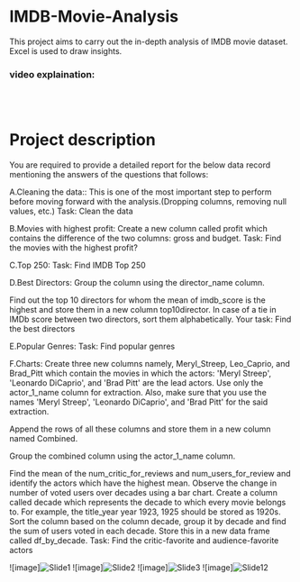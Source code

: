 # IMDB-Movie-Analysis
This project aims to carry out the in-depth analysis of IMDB movie dataset. Excel is used to draw insights.

### video explaination: 
<br><br>


# Project description

You are required to provide a detailed report for the below data record mentioning the answers of the questions that follows:

A.Cleaning the data:: This is one of the most important step to perform before moving forward with the analysis.(Dropping columns, removing null values, etc.) Task: Clean the data

B.Movies with highest profit: Create a new column called profit which contains the difference of the two columns: gross and budget. Task: Find the movies with the highest profit?

C.Top 250: Task: Find IMDB Top 250

D.Best Directors: Group the column using the director_name column.

Find out the top 10 directors for whom the mean of imdb_score is the highest and store them in a new column top10director. In case of a tie in IMDb score between two directors, sort them alphabetically. Your task: Find the best directors

E.Popular Genres: Task: Find popular genres

F.Charts: Create three new columns namely, Meryl_Streep, Leo_Caprio, and Brad_Pitt which contain the movies in which the actors: 'Meryl Streep', 'Leonardo DiCaprio', and 'Brad Pitt' are the lead actors. Use only the actor_1_name column for extraction. Also, make sure that you use the names 'Meryl Streep', 'Leonardo DiCaprio', and 'Brad Pitt' for the said extraction.

Append the rows of all these columns and store them in a new column named Combined.

Group the combined column using the actor_1_name column.

Find the mean of the num_critic_for_reviews and num_users_for_review and identify the actors which have the highest mean. Observe the change in number of voted users over decades using a bar chart. Create a column called decade which represents the decade to which every movie belongs to. For example, the title_year year 1923, 1925 should be stored as 1920s. Sort the column based on the column decade, group it by decade and find the sum of users voted in each decade. Store this in a new data frame called df_by_decade. Task: Find the critic-favorite and audience-favorite actors

![image]![Slide1](https://github.com/HeyAbhi03/IMDB-Movie-Analysis/assets/161314096/50208242-989a-42db-a0f4-6f07eb58aa89)
![image]![Slide2](https://github.com/HeyAbhi03/IMDB-Movie-Analysis/assets/161314096/098ae354-8ac1-4e0d-b184-b6f664d10d45)
![image]![Slide3](https://github.com/HeyAbhi03/IMDB-Movie-Analysis/assets/161314096/b28e4a4f-ee03-4cfe-a93e-21c80ac62281)
![image]![Slide12](https://github.com/HeyAbhi03/IMDB-Movie-Analysis/assets/161314096/1f4ca649-8388-4f37-a4ff-156c5188e7f4)
